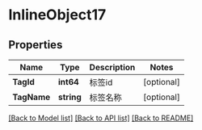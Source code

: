 # InlineObject17

## Properties

Name | Type | Description | Notes
------------ | ------------- | ------------- | -------------
**TagId** | **int64** | 标签id | [optional] 
**TagName** | **string** | 标签名称 | [optional] 

[[Back to Model list]](../README.md#documentation-for-models) [[Back to API list]](../README.md#documentation-for-api-endpoints) [[Back to README]](../README.md)


